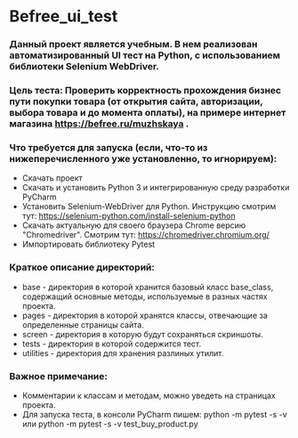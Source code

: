 # Befree_ui_test
### <div align="lef">Данный проект является учебным. В нем реализован автоматизированный UI тест на Python, с использованием библиотеки Selenium WebDriver.
### <div align="lef">Цель теста: Проверить корректность прохождения бизнес пути покупки товара (от открытия сайта, авторизации, выбора товара и до момента оплаты), на примере интернет магазина https://befree.ru/muzhskaya .
### <div align="left">Что требуется для запуска (если, что-то из нижеперечисленного уже установленно, то игнорируем):
- Скачать проект
- Скачать и установить Python 3 и интегрированную среду разработки PyCharm
- Установить Selenium-WebDriver для Python. Инструкцию смотрим тут: https://selenium-python.com/install-selenium-python
- Скачать актуальную для своего браузера Сhrome версию "Сhromedriver". Смотрим тут: https://chromedriver.chromium.org/
- Импортировать библиотеку Pytest
 
### <div align="left">Краткое описание директорий: </div>  
  
- base - директория в которой хранится базовый класс base_class, содержащий основные методы, используемые в разных частях проекта.
- pages - директория в которой хранятся классы, отвечающие за определенные страницы сайта.
- screen - директория в которую будут сохраняться скриншоты.
- tеsts - директория в которой содержится тест.
- utilities - директория для хранения разлиных утилит.
### <div align="left">Важное примечание: </div>
- Комментарии к классам и методам, можно уведеть на страницах проекта.
- Для запуска теста, в консоли PyCharm пишем: python -m pytest -s -v или python -m pytest -s -v test_buy_product.py
